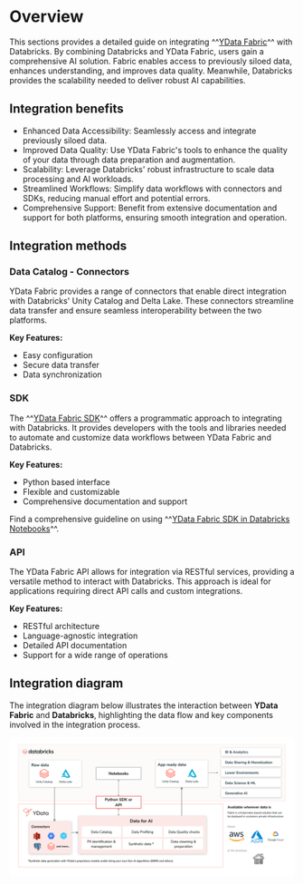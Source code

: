 # Overview

This sections provides a detailed guide on integrating ^^[YData Fabric](https://ydata.ai/products/fabric)^^ with Databricks.
By combining Databricks and YData Fabric, users gain a comprehensive AI solution.
Fabric enables access to previously siloed data, enhances understanding,
and improves data quality. Meanwhile, Databricks provides the scalability needed to deliver robust AI capabilities.

## Integration benefits

- Enhanced Data Accessibility: Seamlessly access and integrate previously siloed data.
- Improved Data Quality: Use YData Fabric's tools to enhance the quality of your data through data preparation and augmentation.
- Scalability: Leverage Databricks' robust infrastructure to scale data processing and AI workloads.
- Streamlined Workflows: Simplify data workflows with connectors and SDKs, reducing manual effort and potential errors.
- Comprehensive Support: Benefit from extensive documentation and support for both platforms, ensuring smooth integration and operation.

## Integration methods

### Data Catalog - Connectors
YData Fabric provides a range of connectors that enable direct integration with Databricks' Unity Catalog and Delta Lake.
These connectors streamline data transfer and ensure seamless interoperability between the two platforms.

**Key Features:**

- Easy configuration
- Secure data transfer
- Data synchronization

### SDK
The ^^[YData Fabric SDK](https://pypi.org/project/ydata-sdk/)^^ offers a programmatic approach to integrating with Databricks.
It provides developers with the tools and libraries needed to automate and customize data workflows between
YData Fabric and Databricks.

**Key Features:**

- Python based interface
- Flexible and customizable
- Comprehensive documentation and support

Find a comprehensive guideline on using ^^[YData Fabric SDK in Databricks Notebooks](integration_with_sdk.md)^^.

### API
The YData Fabric API allows for integration via RESTful services, providing a versatile method to interact
with Databricks. This approach is ideal for applications requiring direct API calls and custom integrations.

**Key Features:**

- RESTful architecture
- Language-agnostic integration
- Detailed API documentation
- Support for a wide range of operations

## Integration diagram

The integration diagram below illustrates the interaction between **YData Fabric** and **Databricks**,
highlighting the data flow and key components involved in the integration process.

![Databricks diagram.png](..%2F..%2Fassets%2Fintegrations%2FDatabricks%20diagram.png)
